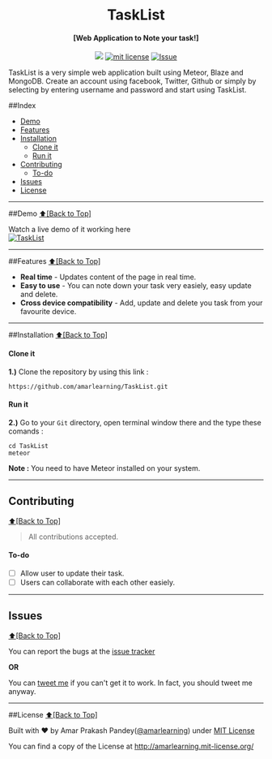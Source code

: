 <h1 align="center" id="tasklist">TaskList</h1>
<h4 align="center">[Web Application to Note your task!]</h4>

<p align="center">
<a href="https://travis-ci.org/amarlearning/TaskList"><img src="https://travis-ci.org/amarlearning/TaskList.svg?branch=master"></a>
<a href="http://amarlearning.mit-license.org/"><img src="https://img.shields.io/pypi/l/pyzipcode-cli.svg" alt="mit license"></a>
<a href="https://github.com/amarlearning/Pingetron/issues"><img src="https://camo.githubusercontent.com/926d8ca67df15de5bd1abac234c0603d94f66c00/68747470733a2f2f696d672e736869656c64732e696f2f62616467652f636f6e747269627574696f6e732d77656c636f6d652d627269676874677265656e2e7376673f7374796c653d666c6174" alt="Issue"></a>
</p>
TaskList is a very simple web application built using Meteor, Blaze and MongoDB. Create an account using facebook, Twitter, Github or simply by selecting by entering username and password and start using TaskList.

##Index
- [Demo](#demo)
- [Features](#features)
- [Installation](#installation)
  - [Clone it](#clone-it)
  - [Run it](#run-it)
- [Contributing](#contributing)
  - [To-do](#to-do)
- [Issues](#issues)
- [License](#license)


***

##Demo
[:arrow_up:\[Back to Top\]](https://github.com/amarlearning/TaskList#tasklist)

Watch a live demo of it working here <br>
[![TaskList](https://raw.githubusercontent.com/amarlearning/TaksList/master/screenshot/tasklist.gif?token=AI8v2U6DlpRKnFK-KPO48Pwz31TClfbxks5Xsj0FwA%3D%3D)](https://youtu.be/D_JO7XkmahQ)


***

##Features
[:arrow_up:\[Back to Top\]](https://github.com/amarlearning/TaskList#tasklist)
 
- **Real time** - Updates content of the page in real time.
- **Easy to use** - You can note down your task very easiely, easy update and delete.
- **Cross device compatibility** - Add, update and delete you task from your favourite device.

***

##Installation
[:arrow_up:\[Back to Top\]](https://github.com/amarlearning/TaskList#tasklist)

#### Clone it

<b>1.)</b> Clone the repository by using this link :
```
https://github.com/amarlearning/TaskList.git
```
#### Run it

<b>2.)</b> Go to your ```Git``` directory, open terminal window there and the type these comands :
```
cd TaskList
meteor
```

<b>Note :</b> You need to have Meteor installed on your system.

***

## Contributing
[:arrow_up:\[Back to Top\]](https://github.com/amarlearning/TaskList#tasklist)

> All contributions accepted.

#### To-do
  
- [ ] Allow user to update their task.
- [ ] Users can collaborate with each other easiely.

***

## Issues
[:arrow_up:\[Back to Top\]](https://github.com/amarlearning/TaskList#tasklist)

You can report the bugs at the [issue tracker](https://github.com/amarlearning/TaskList/issues)

**OR**

You can [tweet me](https://twitter.com/amarpandey007) if you can't get it to work. In fact, you should tweet me anyway.

***

##License
[:arrow_up:\[Back to Top\]](https://github.com/amarlearning/TaskList#tasklist)

Built with ♥ by Amar Prakash Pandey([@amarlearning](http://github.com/amarlearning)) under [MIT License](http://amarlearning.mit-license.org/) 

You can find a copy of the License at http://amarlearning.mit-license.org/
